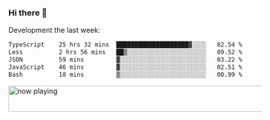 ### Hi there 👋

Development the last week:
<!--START_SECTION:waka-->

```txt
TypeScript    25 hrs 32 mins  ████████████████████▓░░░░   82.54 %
Less          2 hrs 56 mins   ██▒░░░░░░░░░░░░░░░░░░░░░░   09.52 %
JSON          59 mins         ▓░░░░░░░░░░░░░░░░░░░░░░░░   03.22 %
JavaScript    46 mins         ▓░░░░░░░░░░░░░░░░░░░░░░░░   02.51 %
Bash          18 mins         ▒░░░░░░░░░░░░░░░░░░░░░░░░   00.99 %
```

<!--END_SECTION:waka-->

<!--
**JASONPANGGO/jasonpanggo** is a ✨ _special_ ✨ repository because its `README.md` (this file) appears on your GitHub profile.

Here are some ideas to get you started:

- 🔭 I’m currently working on ...
- 🌱 I’m currently learning ...
- 👯 I’m looking to collaborate on ...
- 🤔 I’m looking for help with ...
- 💬 Ask me about ...
- 📫 How to reach me: ...
- 😄 Pronouns: ...
- ⚡ Fun fact: ...
-->

<a href="https://volt.fm/user/q8yd9e79csfr57rt" target="_blank"><img src="https://spotify-badge-egoist.vercel.app/api/now-playing" width="540" height="52" alt="now playing"></a>

